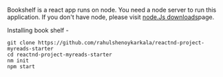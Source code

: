 Bookshelf is a react app runs on node. You need a node server to run this application. If you don't have node, please visit [node.Js downloads](https://nodejs.org/en/download/)page.


 Installing book shelf -

```
git clone https://github.com/rahulshenoykarkala/reactnd-project-myreads-starter
cd reactnd-project-myreads-starter
nm init
npm start
```
